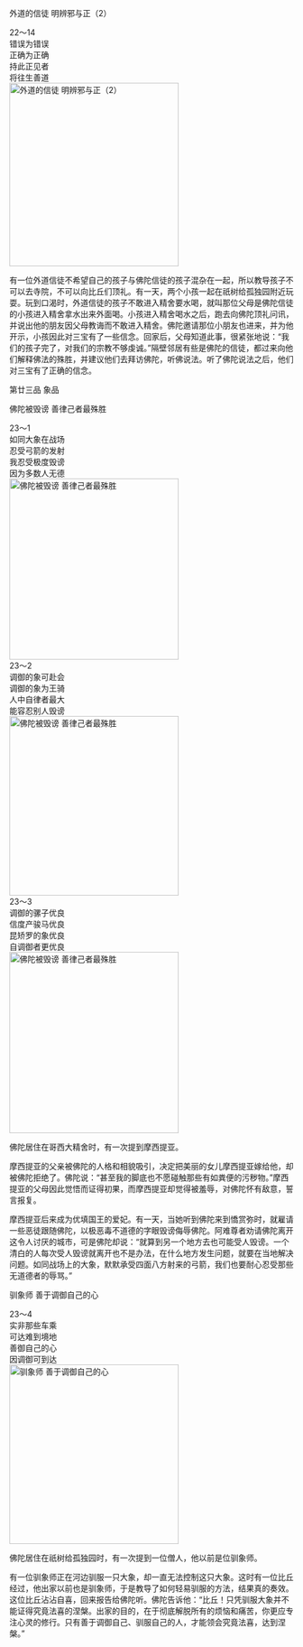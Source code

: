 外道的信徒 明辨邪与正（2）

<div class="e2">
<div>
22～14<br>
 错误为错误<br>
 正确为正确<br>
 持此正见者<br>
 将往生善道
</div>
<img src="images/fjj-84-1.jpg" width="300" height="325" alt="外道的信徒 明辨邪与正（2）"/>
</div>

有一位外道信徒不希望自己的孩子与佛陀信徒的孩子混杂在一起，所以教导孩子不可以去寺院，不可以向比丘们顶礼。有一天，两个小孩一起在祇树给孤独园附近玩耍。玩到口渴时，外道信徒的孩子不敢进入精舍要水喝，就叫那位父母是佛陀信徒的小孩进入精舍拿水出来外面喝。小孩进入精舍喝水之后，跑去向佛陀顶礼问讯，并说出他的朋友因父母教诲而不敢进入精舍。佛陀邀请那位小朋友也进来，并为他开示，小孩因此对三宝有了一些信念。回家后，父母知道此事，很紧张地说：“我们的孩子完了，对我们的宗教不够虔诚。”隔壁邻居有些是佛陀的信徒，都过来向他们解释佛法的殊胜，并建议他们去拜访佛陀，听佛说法。听了佛陀说法之后，他们对三宝有了正确的信念。

第廿三品 象品

佛陀被毁谤 善律己者最殊胜

<div class="e2">
<div>
23～1<br>
 如同大象在战场<br>
 忍受弓箭的发射<br>
 我忍受极度毁谤<br>
 因为多数人无德
</div>
<img src="images/fjj-84-2.jpg" width="300" height="321" alt="佛陀被毁谤 善律己者最殊胜"/>
</div>

<div class="e2">
<div>
23～2<br>
 调御的象可赴会<br>
 调御的象为王骑<br>
 人中自律者最大<br>
 能容忍别人毁谤
</div>
<img src="images/fjj-84-3.jpg" width="300" height="318" alt="佛陀被毁谤 善律己者最殊胜"/>
</div>

<div class="e2">
<div>
23～3<br>
 调御的骡子优良<br>
 信度产骏马优良<br>
 昆矫罗的象优良<br>
 自调御者更优良
</div>
<img src="images/fjj-84-4.jpg" width="300" height="321" alt="佛陀被毁谤 善律己者最殊胜"/>
</div>

佛陀居住在哥西大精舍时，有一次提到摩西提亚。

摩西提亚的父亲被佛陀的人格和相貌吸引，决定把美丽的女儿摩西提亚嫁给他，却被佛陀拒绝了。佛陀说：“甚至我的脚底也不愿碰触那些有如粪便的污秽物。”摩西提亚的父母因此觉悟而证得初果，而摩西提亚却觉得被羞辱，对佛陀怀有敌意，誓言报复。

摩西提亚后来成为优填国王的爱妃。有一天，当她听到佛陀来到憍赏弥时，就雇请一些恶徒跟随佛陀，以极恶毒不道德的字眼毁谤侮辱佛陀。阿难尊者劝请佛陀离开这令人讨厌的城市，可是佛陀却说：“就算到另一个地方去也可能受人毁谤。一个清白的人每次受人毁谤就离开也不是办法，在什么地方发生问题，就要在当地解决问题。如同战场上的大象，默默承受四面八方射来的弓箭，我们也要耐心忍受那些无道德者的辱骂。”

驯象师 善于调御自己的心

<div class="e2">
<div>
23～4<br>
 实非那些车乘<br>
 可达难到境地<br>
 善御自己的心<br>
 因调御可到达
</div>
<img src="images/fjj-84-5.jpg" width="300" height="318" alt="驯象师 善于调御自己的心"/>
</div>

佛陀居住在祇树给孤独园时，有一次提到一位僧人，他以前是位驯象师。

有一位驯象师正在河边驯服一只大象，却一直无法控制这只大象。这时有一位比丘经过，他出家以前也是驯象师，于是教导了如何轻易驯服的方法，结果真的奏效。这位比丘沾沾自喜，回来报告给佛陀听。佛陀告诉他：“比丘！只凭驯服大象并不能证得究竟法喜的涅槃。出家的目的，在于彻底解脱所有的烦恼和痛苦，你更应专注心灵的修行。只有善于调御自己、驯服自己的人，才能领会究竟法喜，达到涅槃。”
